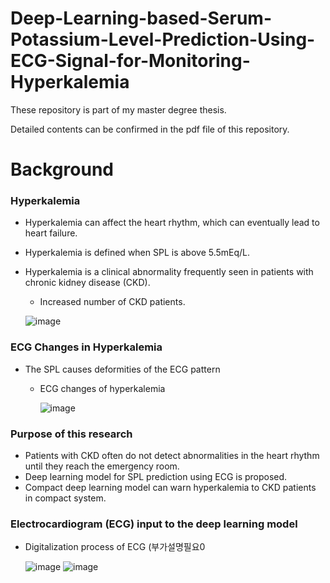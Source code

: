 # Deep-Learning-based-Serum-Potassium-Level-Prediction-Using-ECG-Signal-for-Monitoring-Hyperkalemia

These repository is part of my master degree thesis.

Detailed contents can be confirmed in the pdf file of this repository.

# Background

### Hyperkalemia

* Hyperkalemia can affect the heart rhythm, which can eventually lead to heart failure.
* Hyperkalemia is defined when SPL is above 5.5mEq/L.
* Hyperkalemia is a clinical abnormality frequently seen in patients with chronic kidney disease (CKD).
  * Increased number of CKD patients.

  ![image](https://user-images.githubusercontent.com/86009768/137897151-15459392-05df-41a3-b1eb-845aa32164f8.png)

### ECG Changes in Hyperkalemia

* The SPL causes deformities of the ECG pattern
  * ECG changes of hyperkalemia
  
    ![image](https://user-images.githubusercontent.com/86009768/137899982-5594649c-3638-494d-99f0-c0465c72b2db.png)

### Purpose of this research

* Patients with CKD often do not detect abnormalities in the heart rhythm until they reach the emergency room.
* Deep learning model for SPL prediction using ECG is proposed.
* Compact deep learning model can warn hyperkalemia to CKD patients in compact system.

### Electrocardiogram (ECG) input to the deep learning model

* Digitalization process of ECG (부가설명필요0
  
  ![image](https://user-images.githubusercontent.com/86009768/138120927-23e66fe6-edd2-4f7d-abfc-49fb3afd36c0.png)
  ![image](https://user-images.githubusercontent.com/86009768/138121349-938bc128-dd87-477f-8c6e-cdc3c27b067b.png)


